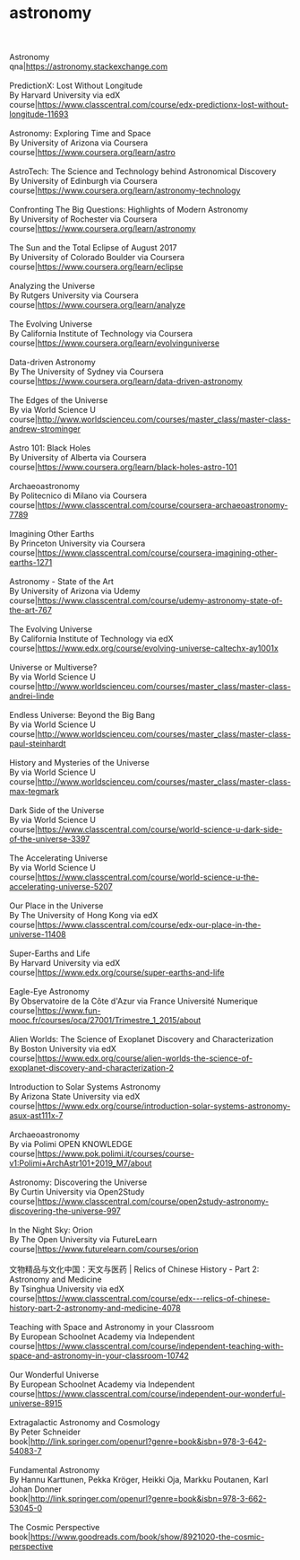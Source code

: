 # astronomy<br><br>

Astronomy<br>qna|https://astronomy.stackexchange.com<br><br>
PredictionX: Lost Without Longitude<br>By Harvard University via edX<br>course|https://www.classcentral.com/course/edx-predictionx-lost-without-longitude-11693<br><br>
Astronomy: Exploring Time and Space<br>By University of Arizona via Coursera<br>course|https://www.coursera.org/learn/astro<br><br>
AstroTech: The Science and Technology behind Astronomical Discovery<br>By University of Edinburgh via Coursera<br>course|https://www.coursera.org/learn/astronomy-technology<br><br>
Confronting The Big Questions: Highlights of Modern Astronomy<br>By University of Rochester via Coursera<br>course|https://www.coursera.org/learn/astronomy<br><br>
The Sun and the Total Eclipse of August 2017<br>By University of Colorado Boulder via Coursera<br>course|https://www.coursera.org/learn/eclipse<br><br>
Analyzing the Universe<br>By Rutgers University via Coursera<br>course|https://www.coursera.org/learn/analyze<br><br>
The Evolving Universe<br>By California Institute of Technology via Coursera<br>course|https://www.coursera.org/learn/evolvinguniverse<br><br>
Data-driven Astronomy<br>By The University of Sydney via Coursera<br>course|https://www.coursera.org/learn/data-driven-astronomy<br><br>
The Edges of the Universe<br>By  via World Science U<br>course|http://www.worldscienceu.com/courses/master_class/master-class-andrew-strominger<br><br>
Astro 101: Black Holes<br>By University of Alberta via Coursera<br>course|https://www.coursera.org/learn/black-holes-astro-101<br><br>
Archaeoastronomy<br>By Politecnico di Milano via Coursera<br>course|https://www.classcentral.com/course/coursera-archaeoastronomy-7789<br><br>
Imagining Other Earths<br>By Princeton University via Coursera<br>course|https://www.classcentral.com/course/coursera-imagining-other-earths-1271<br><br>
Astronomy - State of the Art<br>By University of Arizona via Udemy<br>course|https://www.classcentral.com/course/udemy-astronomy-state-of-the-art-767<br><br>
The Evolving Universe<br>By California Institute of Technology via edX<br>course|https://www.edx.org/course/evolving-universe-caltechx-ay1001x<br><br>
Universe or Multiverse?<br>By  via World Science U<br>course|http://www.worldscienceu.com/courses/master_class/master-class-andrei-linde<br><br>
Endless Universe: Beyond the Big Bang<br>By  via World Science U<br>course|http://www.worldscienceu.com/courses/master_class/master-class-paul-steinhardt<br><br>
History and Mysteries of the Universe<br>By  via World Science U<br>course|http://www.worldscienceu.com/courses/master_class/master-class-max-tegmark<br><br>
Dark Side of the Universe<br>By  via World Science U<br>course|https://www.classcentral.com/course/world-science-u-dark-side-of-the-universe-3397<br><br>
The Accelerating Universe<br>By  via World Science U<br>course|https://www.classcentral.com/course/world-science-u-the-accelerating-universe-5207<br><br>
Our Place in the Universe<br>By The University of Hong Kong via edX<br>course|https://www.classcentral.com/course/edx-our-place-in-the-universe-11408<br><br>
Super-Earths and Life<br>By Harvard University via edX<br>course|https://www.edx.org/course/super-earths-and-life<br><br>
Eagle-Eye Astronomy<br>By Observatoire de la Côte d'Azur via France Université Numerique<br>course|https://www.fun-mooc.fr/courses/oca/27001/Trimestre_1_2015/about<br><br>
Alien Worlds: The Science of Exoplanet Discovery and Characterization<br>By Boston University via edX<br>course|https://www.edx.org/course/alien-worlds-the-science-of-exoplanet-discovery-and-characterization-2<br><br>
Introduction to Solar Systems Astronomy<br>By Arizona State University via edX<br>course|https://www.edx.org/course/introduction-solar-systems-astronomy-asux-ast111x-7<br><br>
Archaeoastronomy<br>By  via Polimi OPEN KNOWLEDGE<br>course|https://www.pok.polimi.it/courses/course-v1:Polimi+ArchAstr101+2019_M7/about<br><br>
Astronomy: Discovering the Universe<br>By Curtin University via Open2Study<br>course|https://www.classcentral.com/course/open2study-astronomy-discovering-the-universe-997<br><br>
In the Night Sky: Orion<br>By The Open University via FutureLearn<br>course|https://www.futurelearn.com/courses/orion<br><br>
文物精品与文化中国：天文与医药 | Relics of Chinese History - Part 2: Astronomy and Medicine<br>By Tsinghua University via edX<br>course|https://www.classcentral.com/course/edx---relics-of-chinese-history-part-2-astronomy-and-medicine-4078<br><br>
Teaching with Space and Astronomy in your Classroom<br>By European Schoolnet Academy via Independent<br>course|https://www.classcentral.com/course/independent-teaching-with-space-and-astronomy-in-your-classroom-10742<br><br>
Our Wonderful Universe<br>By European Schoolnet Academy via Independent<br>course|https://www.classcentral.com/course/independent-our-wonderful-universe-8915<br><br>
Extragalactic Astronomy and Cosmology<br>By Peter Schneider<br>book|http://link.springer.com/openurl?genre=book&isbn=978-3-642-54083-7<br><br>
Fundamental Astronomy<br>By Hannu Karttunen, Pekka Kröger, Heikki Oja, Markku Poutanen, Karl Johan Donner<br>book|http://link.springer.com/openurl?genre=book&isbn=978-3-662-53045-0<br><br>
The Cosmic Perspective<br>book|https://www.goodreads.com/book/show/8921020-the-cosmic-perspective<br><br>
